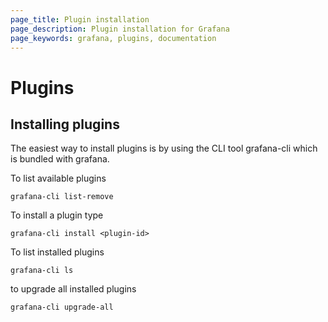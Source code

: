 ```yaml
---
page_title: Plugin installation
page_description: Plugin installation for Grafana
page_keywords: grafana, plugins, documentation
---
```


# Plugins

## Installing plugins

The easiest way to install plugins is by using the CLI tool grafana-cli which is bundled with grafana.

To list available plugins
```
grafana-cli list-remove
```

To install a plugin type
```
grafana-cli install <plugin-id>
```

To list installed plugins
```
grafana-cli ls
```

to upgrade all installed plugins
```
grafana-cli upgrade-all
```
